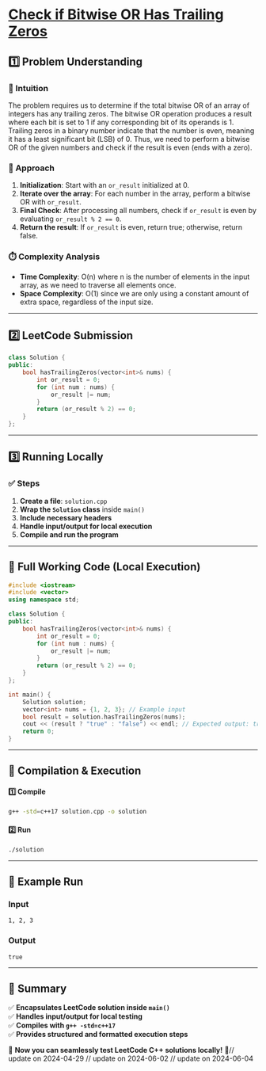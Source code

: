 # **[Check if Bitwise OR Has Trailing Zeros](https://leetcode.com/problems/check-if-bitwise-or-has-trailing-zeros/description/)**  

## **1️⃣ Problem Understanding**  
### **📌 Intuition**  
The problem requires us to determine if the total bitwise OR of an array of integers has any trailing zeros. The bitwise OR operation produces a result where each bit is set to 1 if any corresponding bit of its operands is 1. Trailing zeros in a binary number indicate that the number is even, meaning it has a least significant bit (LSB) of 0. Thus, we need to perform a bitwise OR of the given numbers and check if the result is even (ends with a zero).  

### **🚀 Approach**  
1. **Initialization**: Start with an `or_result` initialized at 0.
2. **Iterate over the array**: For each number in the array, perform a bitwise OR with `or_result`.
3. **Final Check**: After processing all numbers, check if `or_result` is even by evaluating `or_result % 2 == 0`.
4. **Return the result**: If `or_result` is even, return true; otherwise, return false.

### **⏱️ Complexity Analysis**  
- **Time Complexity**: O(n) where n is the number of elements in the input array, as we need to traverse all elements once.
- **Space Complexity**: O(1) since we are only using a constant amount of extra space, regardless of the input size.

---  

## **2️⃣ LeetCode Submission**  
```cpp
class Solution {
public:
    bool hasTrailingZeros(vector<int>& nums) {
        int or_result = 0;
        for (int num : nums) {
            or_result |= num;
        }
        return (or_result % 2) == 0;
    }
};
```  

---  

## **3️⃣ Running Locally**  
### **✅ Steps**  
1. **Create a file**: `solution.cpp`  
2. **Wrap the `Solution` class** inside `main()`  
3. **Include necessary headers**  
4. **Handle input/output for local execution**  
5. **Compile and run the program**  

---  

## **📝 Full Working Code (Local Execution)**  
```cpp
#include <iostream>
#include <vector>
using namespace std;

class Solution {
public:
    bool hasTrailingZeros(vector<int>& nums) {
        int or_result = 0;
        for (int num : nums) {
            or_result |= num;
        }
        return (or_result % 2) == 0;
    }
};

int main() {
    Solution solution;
    vector<int> nums = {1, 2, 3}; // Example input
    bool result = solution.hasTrailingZeros(nums);
    cout << (result ? "true" : "false") << endl; // Expected output: true
    return 0;
}
```  

---  

## **🔧 Compilation & Execution**  
#### **1️⃣ Compile**  
```bash
g++ -std=c++17 solution.cpp -o solution
```  

#### **2️⃣ Run**  
```bash
./solution
```  

---  

## **🎯 Example Run**  
### **Input**  
```
1, 2, 3
```  
### **Output**  
```
true
```  

---  

## **📌 Summary**  
✅ **Encapsulates LeetCode solution inside `main()`**  
✅ **Handles input/output for local testing**  
✅ **Compiles with `g++ -std=c++17`**  
✅ **Provides structured and formatted execution steps**  

🚀 **Now you can seamlessly test LeetCode C++ solutions locally!** 🚀// update on 2024-04-29
// update on 2024-06-02
// update on 2024-06-04
